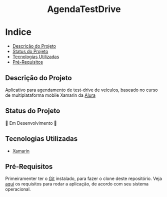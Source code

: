 <h1 align = "center"> AgendaTestDrive</h1>

# Indice

- [Descrição do Projeto](#descrição-do-projeto)
- [Status do Projeto](#status-do-projeto)
- [Tecnologias Utilizadas](#tecnologias-utilizadas)
- [Pré-Requisitos](#pré-requisitos)

## Descrição do Projeto 
Aplicativo para agendamento de test-drive de veículos, baseado no curso de multiplataforma mobile Xamarin da [Alura](https://www.alura.com.br/)

## Status do Projeto
:construction: Em Desenvolvimento :construction:

## Tecnologias Utilizadas
- [Xamarin](https://docs.microsoft.com/pt-br/xamarin/)

## Pré-Requisitos
Primeiramenter ter o [Git](https://git-scm.com/downloads) instalado, para fazer o clone deste repositório.
Veja [aqui](https://docs.microsoft.com/pt-br/xamarin/cross-platform/get-started/requirements) os requisitos para rodar a aplicação, de acordo com seu sistema operacional.
